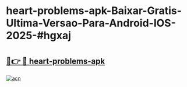 # heart-problems-apk-Baixar-Gratis-Ultima-Versao-Para-Android-IOS-2025-#hgxaj

# <h2><a href="https://ainizakaria.my?title=heart-problems-apk&ref=25M">🔗👉 🔴 heart-problems-apk</a></h2>

[![acn](https://github.com/user-attachments/assets/0f9c940e-d8b0-45ae-aac7-cd30a18b3e1c)](https://ainizakaria.my?title=heart-problems-apk&ref=25M)

